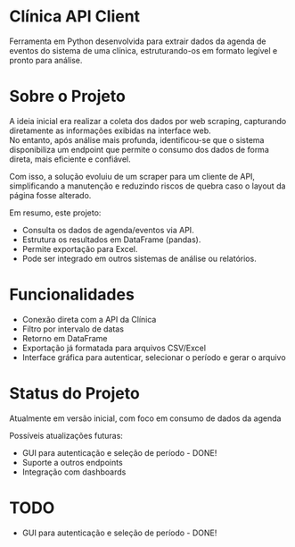 # Clínica API Client

Ferramenta em Python desenvolvida para extrair dados da agenda de eventos do sistema de uma clínica, estruturando-os em formato legível e pronto para análise.

# Sobre o Projeto

A ideia inicial era realizar a coleta dos dados por web scraping, capturando diretamente as informações exibidas na interface web.  
No entanto, após análise mais profunda, identificou-se que o sistema disponibiliza um endpoint que permite o consumo dos dados de forma direta, mais eficiente e confiável.  

Com isso, a solução evoluiu de um scraper para um cliente de API, simplificando a manutenção e reduzindo riscos de quebra caso o layout da página fosse alterado.

Em resumo, este projeto:  
- Consulta os dados de agenda/eventos via API.  
- Estrutura os resultados em DataFrame (pandas).  
- Permite exportação para Excel.  
- Pode ser integrado em outros sistemas de análise ou relatórios.  

# Funcionalidades

- Conexão direta com a API da Clínica  
- Filtro por intervalo de datas  
- Retorno em DataFrame  
- Exportação já formatada para arquivos CSV/Excel
- Interface gráfica para autenticar, selecionar o período e gerar o arquivo  

# Status do Projeto

Atualmente em versão inicial, com foco em consumo de dados da agenda

Possíveis atualizações futuras:
- GUI para autenticação e seleção de período - DONE!
- Suporte a outros endpoints  
- Integração com dashboards

# TODO

- GUI para autenticação e seleção de período - DONE!